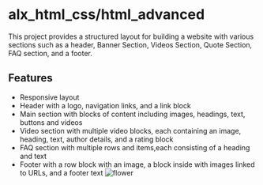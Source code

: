 # alx_html_css/html_advanced
This project provides a structured layout for building a website with various sections such as a header, Banner Section, Videos Section, Quote Section, FAQ section, and a footer.
## Features
- Responsive layout
- Header with a logo, navigation links, and a link block
- Main section with blocks of content including images, headings, text, buttons and videos
- Video section with multiple video blocks, each containing an image, heading, text, author details, and a rating block
- FAQ section with multiple rows and items,each consisting of a heading and text
- Footer with a row block with an image, a block inside with images linked to URLs, and a footer text
![flower](https://github.com/MsWairimu/alx_html_css/assets/136313599/16c294ec-9654-4070-8d88-d1a1a94e2a88)
